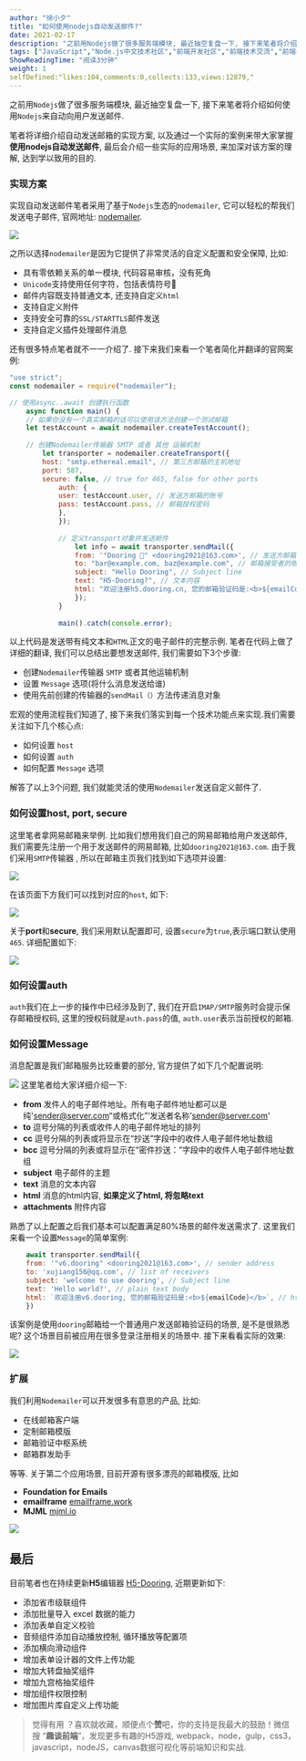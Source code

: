 ```yaml
---
author: "徐小夕"
title: "如何使用nodejs自动发送邮件?"
date: 2021-02-17
description: "之前用Nodejs做了很多服务端模块, 最近抽空复盘一下, 接下来笔者将介绍如何使用Nodejs来自动向用户发送邮件 笔者将详细介绍自动发送邮箱的实现方案, 以及通过一个实际的案例来带大家掌握使用nodejs自动发送邮件, 最后会介绍一些实际的应用场景, 来加深对该方案的理解…"
tags: ["JavaScript","Node.js中文技术社区","前端开发社区","前端技术交流","前端框架教程","JavaScript 学习资源","CSS 技巧与最佳实践","HTML5 最新动态","前端工程师职业发展","开源前端项目","前端技术趋势"]
ShowReadingTime: "阅读3分钟"
weight: 1
selfDefined:"likes:104,comments:0,collects:133,views:12879,"
---
```

之前用`Nodejs`做了很多服务端模块, 最近抽空复盘一下, 接下来笔者将介绍如何使用`Nodejs`来自动向用户发送邮件.

笔者将详细介绍自动发送邮箱的实现方案, 以及通过一个实际的案例来带大家掌握**使用nodejs自动发送邮件**, 最后会介绍一些实际的应用场景, 来加深对该方案的理解, 达到学以致用的目的.

### 实现方案

实现自动发送邮件笔者采用了基于`Nodejs`生态的`nodemailer`, 它可以轻松的帮我们发送电子邮件, 官网地址: [nodemailer](https://link.juejin.cn?target=https%3A%2F%2Fnodemailer.com "https://nodemailer.com").

![](/images/jueJin/b51634f18964488.png)

之所以选择`nodemailer`是因为它提供了非常灵活的自定义配置和安全保障, 比如:

*   具有零依赖关系的单一模块, 代码容易审核，没有死角
*   `Unicode`支持使用任何字符，包括表情符号💪
*   邮件内容既支持普通文本, 还支持自定义`html`
*   支持自定义附件
*   支持安全可靠的`SSL/STARTTLS`邮件发送
*   支持自定义插件处理邮件消息

还有很多特点笔者就不一一介绍了. 接下来我们来看一个笔者简化并翻译的官网案例:

```js
"use strict";
const nodemailer = require("nodemailer");

// 使用async..await 创建执行函数
    async function main() {
    // 如果你没有一个真实邮箱的话可以使用该方法创建一个测试邮箱
    let testAccount = await nodemailer.createTestAccount();
    
    // 创建Nodemailer传输器 SMTP 或者 其他 运输机制
        let transporter = nodemailer.createTransport({
        host: "smtp.ethereal.email", // 第三方邮箱的主机地址
        port: 587,
        secure: false, // true for 465, false for other ports
            auth: {
            user: testAccount.user, // 发送方邮箱的账号
            pass: testAccount.pass, // 邮箱授权密码
            },
            });
            
            // 定义transport对象并发送邮件
                let info = await transporter.sendMail({
                from: '"Dooring 👻" <dooring2021@163.com>', // 发送方邮箱的账号
                to: "bar@example.com, baz@example.com", // 邮箱接受者的账号
                subject: "Hello Dooring", // Subject line
                text: "H5-Dooring?", // 文本内容
                html: "欢迎注册h5.dooring.cn, 您的邮箱验证码是:<b>${emailCode}</b>", // html 内容, 如果设置了html内容, 将忽略text内容
                });
            }
            
            main().catch(console.error);
```

以上代码是发送带有纯文本和`HTML`正文的电子邮件的完整示例. 笔者在代码上做了详细的翻译, 我们可以总结出要想发送邮件, 我们需要如下3个步骤:

*   创建`Nodemailer`传输器 `SMTP` 或者其他运输机制
*   设置 `Message` 选项(将什么消息发送给谁)
*   使用先前创建的传输器的`sendMail（）`方法传递消息对象

宏观的使用流程我们知道了, 接下来我们落实到每一个技术功能点来实现.我们需要关注如下几个核心点:

*   如何设置 `host`
*   如何设置 `auth`
*   如何配置 `Message` 选项

解答了以上3个问题, 我们就能灵活的使用`Nodemailer`发送自定义邮件了.

### 如何设置host, port, secure

这里笔者拿网易邮箱来举例. 比如我们想用我们自己的网易邮箱给用户发送邮件, 我们需要先注册一个用于发送邮件的网易邮箱, 比如`dooring2021@163.com`. 由于我们采用`SMTP`传输器 , 所以在邮箱主页我们找到如下选项并设置:

![](/images/jueJin/db71077ebc4440c.png)

在该页面下方我们可以找到对应的`host`, 如下:

![](/images/jueJin/c752ec0e1779429.png)

关于**port**和**secure**, 我们采用默认配置即可, 设置`secure`为`true`,表示端口默认使用`465`. 详细配置如下:

![](/images/jueJin/226546af10e7471.png)

### 如何设置auth

`auth`我们在上一步的操作中已经涉及到了, 我们在开启`IMAP/SMTP`服务时会提示保存邮箱授权码, 这里的授权码就是`auth.pass`的值, `auth.user`表示当前授权的邮箱.

### 如何设置Message

消息配置是我们邮箱服务比较重要的部分, 官方提供了如下几个配置说明:

![](/images/jueJin/3450201db26244b.png) 这里笔者给大家详细介绍一下:

*   **from** 发件人的电子邮件地址。所有电子邮件地址都可以是纯'[sender@server.com](https://link.juejin.cn?target=mailto%3Asender%40server.com "mailto:sender@server.com")“或格式化”‘发送者名称’[sender@server.com](https://link.juejin.cn?target=mailto%3Asender%40server.com "mailto:sender@server.com")'
*   **to** 逗号分隔的列表或收件人的电子邮件地址的排列
*   **cc** 逗号分隔的列表或将显示在“抄送”字段中的收件人电子邮件地址数组
*   **bcc** 逗号分隔的列表或将显示在“密件抄送：”字段中的收件人电子邮件地址数组
*   **subject** 电子邮件的主题
*   **text** 消息的文本内容
*   **html** 消息的html内容, **如果定义了html, 将忽略text**
*   **attachments** 附件内容

熟悉了以上配置之后我们基本可以配置满足80%场景的邮件发送需求了. 这里我们来看一个设置`Message`的简单案例:

```js
    await transporter.sendMail({
    from: '"v6.dooring" <dooring2021@163.com>', // sender address
    to: 'xujiang156@qq.com', // list of receivers
    subject: 'welcome to use dooring', // Subject line
    text: 'Hello world?', // plain text body
    html: `欢迎注册v6.dooring, 您的邮箱验证码是:<b>${emailCode}</b>`, // html body
    })
```

该案例是使用`dooring`邮箱给一个普通用户发送邮箱验证码的场景, 是不是很熟悉呢? 这个场景目前被应用在很多登录注册相关的场景中. 接下来看看实际的效果:

![](/images/jueJin/69be5934c06c459.png)

### 扩展

我们利用`Nodemailer`可以开发很多有意思的产品, 比如:

*   在线邮箱客户端
*   定制邮箱模版
*   邮箱验证中枢系统
*   邮箱群发助手

等等. 关于第二个应用场景, 目前开源有很多漂亮的邮箱模版, 比如

*   **Foundation for Emails**
*   **emailframe** [emailframe.work](https://link.juejin.cn?target=http%3A%2F%2Femailframe.work "http://emailframe.work")
*   **MJML** [mjml.io](https://link.juejin.cn?target=https%3A%2F%2Fmjml.io "https://mjml.io")

![](/images/jueJin/6d7d933b5776446.png)

最后
--

目前笔者也在持续更新**H5**编辑器 [H5-Dooring](https://link.juejin.cn?target=https%3A%2F%2Fgithub.com%2FMrXujiang%2Fh5-Dooring "https://github.com/MrXujiang/h5-Dooring"), 近期更新如下:

*   添加省市级联组件
*   添加批量导入 excel 数据的能力
*   添加表单自定义校验
*   音频组件添加自动播放控制, 循环播放等配置项
*   添加横向滑动组件
*   增加表单设计器的文件上传功能
*   增加大转盘抽奖组件
*   增加九宫格抽奖组件
*   增加组件权限控制
*   增加图片库自定义上传功能

> 觉得有用 ？喜欢就收藏，顺便点个**赞**吧，你的支持是我最大的鼓励！微信搜 “**趣谈前端**”，发现更多有趣的H5游戏, webpack，node，gulp，css3，javascript，nodeJS，canvas数据可视化等前端知识和实战.